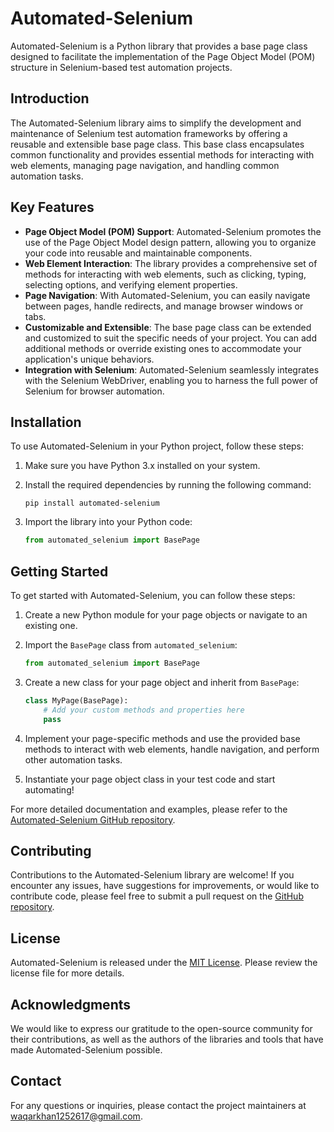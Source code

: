 # Automated-Selenium

Automated-Selenium is a Python library that provides a base page class designed to facilitate the implementation of the Page Object Model (POM) structure in Selenium-based test automation projects.

## Introduction

The Automated-Selenium library aims to simplify the development and maintenance of Selenium test automation frameworks by offering a reusable and extensible base page class. This base class encapsulates common functionality and provides essential methods for interacting with web elements, managing page navigation, and handling common automation tasks.

## Key Features

- **Page Object Model (POM) Support**: Automated-Selenium promotes the use of the Page Object Model design pattern, allowing you to organize your code into reusable and maintainable components.
- **Web Element Interaction**: The library provides a comprehensive set of methods for interacting with web elements, such as clicking, typing, selecting options, and verifying element properties.
- **Page Navigation**: With Automated-Selenium, you can easily navigate between pages, handle redirects, and manage browser windows or tabs.
- **Customizable and Extensible**: The base page class can be extended and customized to suit the specific needs of your project. You can add additional methods or override existing ones to accommodate your application's unique behaviors.
- **Integration with Selenium**: Automated-Selenium seamlessly integrates with the Selenium WebDriver, enabling you to harness the full power of Selenium for browser automation.

## Installation

To use Automated-Selenium in your Python project, follow these steps:

1. Make sure you have Python 3.x installed on your system.
2. Install the required dependencies by running the following command:

   ```
   pip install automated-selenium
   ```

3. Import the library into your Python code:

   ```python
   from automated_selenium import BasePage
   ```

## Getting Started

To get started with Automated-Selenium, you can follow these steps:

1. Create a new Python module for your page objects or navigate to an existing one.
2. Import the `BasePage` class from `automated_selenium`:

   ```python
   from automated_selenium import BasePage
   ```

3. Create a new class for your page object and inherit from `BasePage`:

   ```python
   class MyPage(BasePage):
       # Add your custom methods and properties here
       pass
   ```

4. Implement your page-specific methods and use the provided base methods to interact with web elements, handle navigation, and perform other automation tasks.
5. Instantiate your page object class in your test code and start automating!

For more detailed documentation and examples, please refer to the [Automated-Selenium GitHub repository](https://github.com/786raees/automated-selenium).

## Contributing

Contributions to the Automated-Selenium library are welcome! If you encounter any issues, have suggestions for improvements, or would like to contribute code, please feel free to submit a pull request on the [GitHub repository](https://github.com/786raees/automated-selenium).

## License

Automated-Selenium is released under the [MIT License](https://github.com/786raees/automated-selenium/blob/main/LICENSE). Please review the license file for more details.

## Acknowledgments

We would like to express our gratitude to the open-source community for their contributions, as well as the authors of the libraries and tools that have made Automated-Selenium possible.

## Contact

For any questions or inquiries, please contact the project maintainers at [waqarkhan1252617@gmail.com](mailto:waqarkhan1252617@gmail.com).